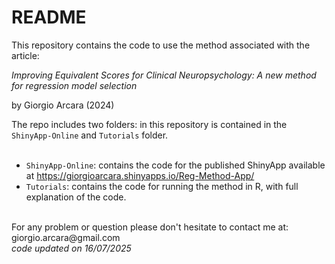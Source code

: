 # README

This repository contains the code to use the method associated with the article:

<i> Improving Equivalent Scores for Clinical Neuropsychology: A new method for regression model selection </i>

by Giorgio Arcara (2024)

The repo includes two folders:  in this repository is contained in the `ShinyApp-Online` and `Tutorials` folder.  
<br>

* `ShinyApp-Online`: contains the code for the published ShinyApp available at https://giorgioarcara.shinyapps.io/Reg-Method-App/
* `Tutorials`: contains the code for running the method in R, with full explanation of the code.

<br>
For any problem or question please don't hesitate to contact me at: <a> giorgio.arcara@gmail.com </a>

<br>
<i> code updated on 16/07/2025 </i>


